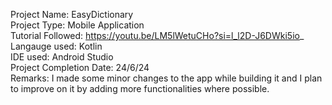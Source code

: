 Project Name: EasyDictionary  
Project Type: Mobile Application  
Tutorial Followed: https://youtu.be/LM5lWetuCHo?si=l_l2D-J6DWki5io_  
Langauge used: Kotlin  
IDE used: Android Studio  
Project Completion Date: 24/6/24  
Remarks: I made some minor changes to the app while building it and I plan to improve on it by adding more functionalities where possible.
